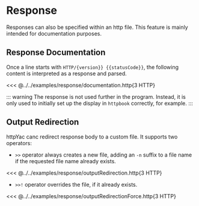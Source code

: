 # Response

Responses can also be specified within an http file. This feature is mainly intended for documentation purposes.

## Response Documentation

Once a line starts with `HTTP/{version}} {{statusCode}}`, the following content is interpreted as a response and parsed. 


<<< @../../examples/response/documentation.http{3 HTTP}

::: warning
The response is not used further in the program. Instead, it is only used to initially set up the display in `httpbook` correctly, for example.
:::


## Output Redirection

httpYac canc redirect response body to a custom file. It supports two operators:

* `>>` operator always creates a new file, adding an `-n` suffix to a file name if the requested file name already exists.

<<< @../../examples/response/outputRedirection.http{3 HTTP}

* `>>!` operator overrides the file, if it already exists.

<<< @../../examples/response/outputRedirectionForce.http{3 HTTP}
